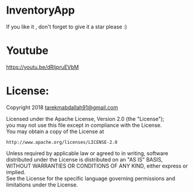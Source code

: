 # InventoryApp
If you like it , don't forget to give it a star please :)

# Youtube
https://youtu.be/dRljpruEVbM

# License:

Copyright 2018  tarekmabdallah91@gmail.com

Licensed under the Apache License, Version 2.0 (the "License");  
you may not use this file except in compliance with the License.    
You may obtain a copy of the License at

    http://www.apache.org/licenses/LICENSE-2.0

Unless required by applicable law or agreed to in writing, software  
distributed under the License is distributed on an "AS IS" BASIS,  
WITHOUT WARRANTIES OR CONDITIONS OF ANY KIND, either express or implied.  
See the License for the specific language governing permissions and  
limitations under the License.
